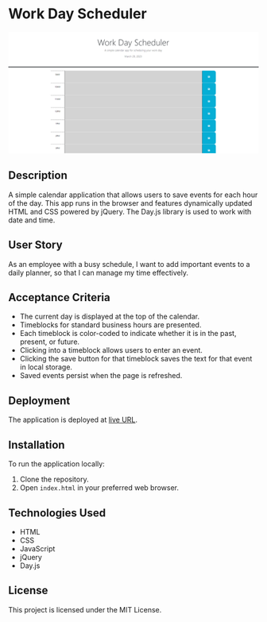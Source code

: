 # Work Day Scheduler

![Work Day Scheduler Screenshot](./screenshot.png)

## Description

A simple calendar application that allows users to save events for each hour of the day. This app runs in the browser and features dynamically updated HTML and CSS powered by jQuery. The Day.js library is used to work with date and time.

## User Story

As an employee with a busy schedule, I want to add important events to a daily planner, so that I can manage my time effectively.

## Acceptance Criteria

- The current day is displayed at the top of the calendar.
- Timeblocks for standard business hours are presented.
- Each timeblock is color-coded to indicate whether it is in the past, present, or future.
- Clicking into a timeblock allows users to enter an event.
- Clicking the save button for that timeblock saves the text for that event in local storage.
- Saved events persist when the page is refreshed.

## Deployment

The application is deployed at [live URL](https://github.com/Ishaval/challenge-5.git).

## Installation

To run the application locally:

1. Clone the repository.
2. Open `index.html` in your preferred web browser.

## Technologies Used

- HTML
- CSS
- JavaScript
- jQuery
- Day.js

## License

This project is licensed under the MIT License.
